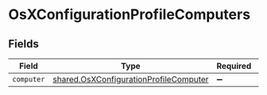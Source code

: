 # OsXConfigurationProfileComputers


## Fields

| Field                                                                                            | Type                                                                                             | Required                                                                                         | Description                                                                                      |
| ------------------------------------------------------------------------------------------------ | ------------------------------------------------------------------------------------------------ | ------------------------------------------------------------------------------------------------ | ------------------------------------------------------------------------------------------------ |
| `computer`                                                                                       | [shared.OsXConfigurationProfileComputer](../../models/shared/osxconfigurationprofilecomputer.md) | :heavy_minus_sign:                                                                               | N/A                                                                                              |